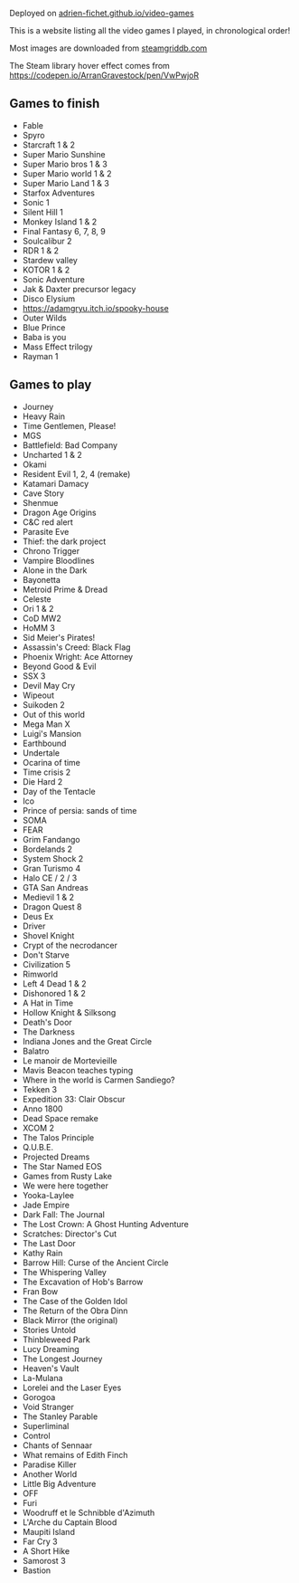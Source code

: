 Deployed on [adrien-fichet.github.io/video-games](https://adrien-fichet.github.io/video-games/)

This is a website listing all the video games I played, in chronological order!

Most images are downloaded from [steamgriddb.com](https://www.steamgriddb.com/)

The Steam library hover effect comes from https://codepen.io/ArranGravestock/pen/VwPwjoR

## Games to finish
- Fable
- Spyro
- Starcraft 1 & 2
- Super Mario Sunshine
- Super Mario bros 1 & 3
- Super Mario world 1 & 2
- Super Mario Land 1 & 3
- Starfox Adventures
- Sonic 1
- Silent Hill 1
- Monkey Island 1 & 2
- Final Fantasy 6, 7, 8, 9
- Soulcalibur 2
- RDR 1 & 2
- Stardew valley
- KOTOR 1 & 2
- Sonic Adventure
- Jak & Daxter precursor legacy
- Disco Elysium
- https://adamgryu.itch.io/spooky-house
- Outer Wilds
- Blue Prince
- Baba is you
- Mass Effect trilogy
- Rayman 1

## Games to play
- Journey
- Heavy Rain
- Time Gentlemen, Please!
- MGS
- Battlefield: Bad Company
- Uncharted 1 & 2
- Okami
- Resident Evil 1, 2, 4 (remake)
- Katamari Damacy
- Cave Story
- Shenmue
- Dragon Age Origins
- C&C red alert
- Parasite Eve
- Thief: the dark project
- Chrono Trigger
- Vampire Bloodlines
- Alone in the Dark
- Bayonetta
- Metroid Prime & Dread
- Celeste
- Ori 1 & 2
- CoD MW2
- HoMM 3
- Sid Meier's Pirates!
- Assassin's Creed: Black Flag
- Phoenix Wright: Ace Attorney
- Beyond Good & Evil
- SSX 3
- Devil May Cry
- Wipeout
- Suikoden 2
- Out of this world
- Mega Man X
- Luigi's Mansion
- Earthbound
- Undertale
- Ocarina of time
- Time crisis 2
- Die Hard 2
- Day of the Tentacle
- Ico
- Prince of persia: sands of time
- SOMA
- FEAR
- Grim Fandango
- Bordelands 2
- System Shock 2
- Gran Turismo 4
- Halo CE / 2 / 3
- GTA San Andreas
- Medievil 1 & 2
- Dragon Quest 8
- Deus Ex
- Driver
- Shovel Knight
- Crypt of the necrodancer
- Don't Starve
- Civilization 5
- Rimworld
- Left 4 Dead 1 & 2
- Dishonored 1 & 2
- A Hat in Time
- Hollow Knight & Silksong
- Death's Door
- The Darkness
- Indiana Jones and the Great Circle
- Balatro
- Le manoir de Mortevieille
- Mavis Beacon teaches typing
- Where in the world is Carmen Sandiego?
- Tekken 3
- Expedition 33: Clair Obscur
- Anno 1800
- Dead Space remake
- XCOM 2
- The Talos Principle
- Q.U.B.E.
- Projected Dreams
- The Star Named EOS
- Games from Rusty Lake
- We were here together
- Yooka-Laylee
- Jade Empire
- Dark Fall: The Journal
- The Lost Crown: A Ghost Hunting Adventure
- Scratches: Director's Cut
- The Last Door
- Kathy Rain
- Barrow Hill: Curse of the Ancient Circle
- The Whispering Valley
- The Excavation of Hob's Barrow
- Fran Bow
- The Case of the Golden Idol
- The Return of the Obra Dinn
- Black Mirror (the original)
- Stories Untold
- Thinbleweed Park
- Lucy Dreaming
- The Longest Journey
- Heaven's Vault
- La-Mulana
- Lorelei and the Laser Eyes
- Gorogoa
- Void Stranger
- The Stanley Parable
- Superliminal
- Control
- Chants of Sennaar
- What remains of Edith Finch
- Paradise Killer
- Another World
- Little Big Adventure
- OFF
- Furi
- Woodruff et le Schnibble d'Azimuth
- L'Arche du Captain Blood
- Maupiti Island
- Far Cry 3
- A Short Hike
- Samorost 3
- Bastion
